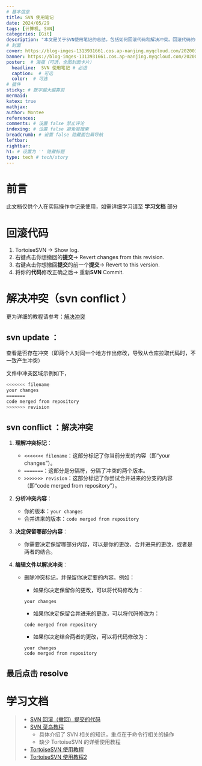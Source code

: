 ```yaml
---
# 基本信息
title: SVN 使用笔记
date: 2024/05/29
tags: [计算机, SVN]
categories: [Git]
description: "本文是关于SVN使用笔记的总结，包括如何回滚代码和解决冲突。回滚代码的步骤包括查看日志、撤销指定提交的更改，并重新提交。解决冲突时，需要理解冲突标记、分析冲突内容、决定保留哪部分内容，并编辑文件以解决冲突。文章还提供了SVN学习文档的链接，包括SVN回滚、菜鸟教程、TortoiseSVN使用教程等资源。"
# 封面
cover: https://blog-imges-1313931661.cos.ap-nanjing.myqcloud.com/20200317211518_nNfZE.gif
banner: https://blog-imges-1313931661.cos.ap-nanjing.myqcloud.com/20200317211518_nNfZE.gif
poster:  # 海报（可选，全图封面卡片）
  headline:  SVN 使用笔记 # 必选
  caption:  # 可选
  color:  # 可选
# 插件
sticky: # 数字越大越靠前
mermaid:
katex: true
mathjax: 
author: Montee
references:
comments: # 设置 false 禁止评论
indexing: # 设置 false 避免被搜索
breadcrumb: # 设置 false 隐藏面包屑导航
leftbar: 
rightbar:
h1: # 设置为 '' 隐藏标题
type: tech # tech/story
---
```

 
# 前言
此文档仅供个人在实际操作中记录使用，如需详细学习请至 **学习文档** 部分

# 回滚代码
1. TortoiseSVN -> Show log.
2. 右键点击你想撤回的**提交**-> Revert changes from this revision.
3. 右键点击你想撤回**提交**的前一个**提交**-> Revert to this version.
4. 将你的**代码**修改正确之后-> 重新**SVN** Commit.



# 解决冲突（svn conflict ）

更为详细的教程请参考：[解决冲突](https://tortoisesvn.net/docs/release/TortoiseSVN_zh_CN/tsvn-dug-conflicts.html)

## svn update ：
查看是否存在冲突（即两个人对同一个地方作出修改，导致从仓库拉取代码时，不一致产生冲突）

文件中冲突区域示例如下，

```bash
<<<<<<< filename
your changes
=======
code merged from repository
>>>>>>> revision
```

## svn conflict ：解决冲突

1. **理解冲突标记**：
    
    - `<<<<<<< filename`：这部分标记了你当前分支的内容（即“your changes”）。
    - `=======`：这部分是分隔符，分隔了冲突的两个版本。
    - `>>>>>>> revision`：这部分标记了你尝试合并进来的分支的内容（即“code merged from repository”）。
    
2. **分析冲突内容**：
    - 你的版本：`your changes`
    - 合并进来的版本：`code merged from repository`

3. **决定保留哪部分内容**：
    - 你需要决定保留哪部分内容，可以是你的更改、合并进来的更改，或者是两者的结合。

4. **编辑文件以解决冲突**：
    - 删除冲突标记，并保留你决定要的内容。例如：
        - 如果你决定保留你的更改，可以将代码修改为：

        ```plaintext
        your changes
        ```

        - 如果你决定保留合并进来的更改，可以将代码修改为：

        ```plaintext
        code merged from repository
        ```

        - 如果你决定结合两者的更改，可以将代码修改为：

        ```plaintext
        your changes
        code merged from repository
        ```

## 最后点击 resolve

# 学习文档

> * [SVN 回滚（撤回）提交的代码](https://blog.csdn.net/k358971707/article/details/78519179)
> * [SVN 菜鸟教程](https://www.runoob.com/svn/svn-tutorial.html)
>   * 具体介绍了 SVN 相关的知识，重点在于命令行相关的操作
>   * 缺少 TortoiseSVN 的详细使用教程
> * [TortoiseSVN 使用教程](https://www.cnblogs.com/DreamingFishZIHao/p/12982944.html)
> * [TortoiseSVN 使用教程2](https://tortoisesvn.net/docs/release/TortoiseSVN_zh_CN/tsvn-preface-readingguide.html)